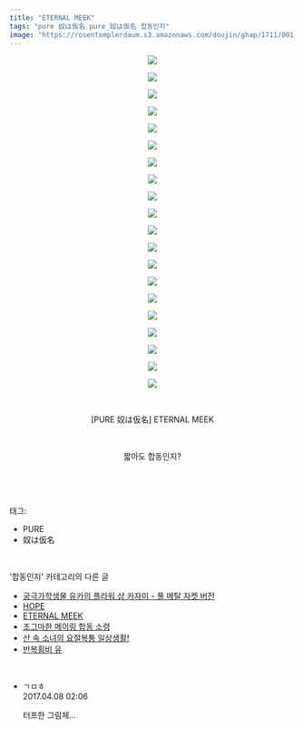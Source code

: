 ```yaml
---
title: "ETERNAL MEEK"
tags: "pure 奴は仮名 pure_奴は仮名 합동인지"
image: "https://rosentemplerdaum.s3.amazonaws.com/doujin/ghap/1711/001.jpg"
---
```

<div class="article">
<p style="text-align: center; clear: none; float: none;"><img src="{{ site.imgserver10 }}/ghap/1711/001.jpg"/></p>
<p style="text-align: center; clear: none; float: none;"><img src="{{ site.imgserver10 }}/ghap/1711/002.jpg"/></p>
<p style="text-align: center; clear: none; float: none;"><img src="{{ site.imgserver10 }}/ghap/1711/003.jpg"/></p>
<p style="text-align: center; clear: none; float: none;"><img src="{{ site.imgserver10 }}/ghap/1711/004.jpg"/></p>
<p style="text-align: center; clear: none; float: none;"><img src="{{ site.imgserver10 }}/ghap/1711/005.jpg"/></p>
<p style="text-align: center; clear: none; float: none;"><img src="{{ site.imgserver10 }}/ghap/1711/006.jpg"/></p>
<p style="text-align: center; clear: none; float: none;"><img src="{{ site.imgserver10 }}/ghap/1711/007.jpg"/></p>
<p style="text-align: center; clear: none; float: none;"><img src="{{ site.imgserver10 }}/ghap/1711/008.jpg"/></p>
<p style="text-align: center; clear: none; float: none;"><img src="{{ site.imgserver10 }}/ghap/1711/009.jpg"/></p>
<p style="text-align: center; clear: none; float: none;"><img src="{{ site.imgserver10 }}/ghap/1711/010.jpg"/></p>
<p style="text-align: center; clear: none; float: none;"><img src="{{ site.imgserver10 }}/ghap/1711/011.jpg"/></p>
<p style="text-align: center; clear: none; float: none;"><img src="{{ site.imgserver10 }}/ghap/1711/012.jpg"/></p>
<p style="text-align: center; clear: none; float: none;"><img src="{{ site.imgserver10 }}/ghap/1711/013.jpg"/></p>
<p style="text-align: center; clear: none; float: none;"><img src="{{ site.imgserver10 }}/ghap/1711/014.jpg"/></p>
<p style="text-align: center; clear: none; float: none;"><img src="{{ site.imgserver10 }}/ghap/1711/015.jpg"/></p>
<p style="text-align: center; clear: none; float: none;"><img src="{{ site.imgserver10 }}/ghap/1711/016.jpg"/></p>
<p style="text-align: center; clear: none; float: none;"><img src="{{ site.imgserver10 }}/ghap/1711/017.jpg"/></p>
<p style="text-align: center; clear: none; float: none;"><img src="{{ site.imgserver10 }}/ghap/1711/018.jpg"/></p>
<p style="text-align: center; clear: none; float: none;"><img src="{{ site.imgserver10 }}/ghap/1711/019.jpg"/></p>
<p style="text-align: center; clear: none; float: none;"><img src="{{ site.imgserver10 }}/ghap/1711/020.jpg"/></p>
<p style="text-align: center; clear: none; float: none;"><br/></p>
<p style="text-align: center; clear: none; float: none;">[PURE 奴は仮名] ETERNAL MEEK</p>
<p style="text-align: center; clear: none; float: none;"><br/></p>
<p style="text-align: center; clear: none; float: none;">짧아도 합동인지?</p>
<p><br/></p>
</div><br/>
<div class="tagTrail">
<p>태그: </p>
<ul>
<li>PURE</li>
<li>奴は仮名</li>
</ul>
</div><br/>
<div class="another">
<p>'합동인지' 카테고리의 다른 글</p>
<ul>
<li><a href="/ghap_1733">궁극가학생물 유카의 플라워 샵 카자미 - 풀 메탈 자켓 버전</a></li>
<li><a href="/ghap_1714">HOPE</a></li>
<li><a href="/ghap_1711">ETERNAL MEEK</a></li>
<li><a href="/ghap_1702">조그마한 메이링 합동 소령</a></li>
<li><a href="/ghap_1649">산 속 소녀의 요절복통 일상생활!</a></li>
<li><a href="/ghap_1608">반복횡비  유</a></li>
</ul>
</div><br/>
<div class="cb_module cb_fluid">
<div class="cb_wrt cb_profile">
<div class="comment">
<ul>
<li class="cb_thumb_off" id="comment14960151">
<div class="cb_comment_area">
<div class="cb_info_area">
<div class="cb_section">
<span class="cb_nick_name">ㄱㅁㅎ</span>
</div>
<div class="cb_section">
<span class="cb_date">2017.04.08 02:06 </span>
</div>
</div>
<div class="cb_dsc_comment">
<p class="cb_dsc">
											터프한 그림체...
										</p>
</div>
</div></li>
</ul>
</div>
</div><!-- commentList close -->
</div><br/>

